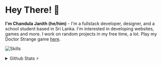 # Hey There! 👋
**I'm Chandula Janith (he/him)** - I'm a fullstack developer, designer, and a school student based in Sri Lanka. I'm interested in developing websites, games and more. I work on random projects in my free time, a lot. Play my Doctor Strange game [here](https://liluo.io/games/adb2847c-fad2-4889-a763-0c66b442b9a6).

![Skills](https://skillicons.dev/icons?i=html,css,js,py,svelte,ts,bootstrap,gatsby,react,angular,vscode,figma&perline=6)

<details>
  <summary>Github Stats ⚡</summary>
  <br />
  <p align="center">
  <img src="https://github-readme-stats.vercel.app/api?username=RedEdge967&theme=blueberry&count_private=true&hide_border=true&line_height=20">
  <img src="https://github-readme-stats.vercel.app/api/top-langs/?username=RedEdge967&layout=compact&theme=blueberry&count_private=true&hide_border=true">
  </p>
</details>
